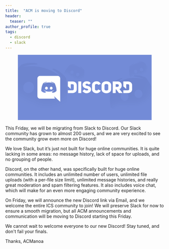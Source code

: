 ```yaml
---
title:  "ACM is moving to Discord"
header:
  teaser: ""
author_profile: true
tags:
  - discord
  - slack
---
```


<figure class="full">
    <img src="/images/discord.png">
</figure>

This Friday, we will be migrating from Slack to Discord. Our Slack community has grown to almost 200 users, and we are very excited to see the community grow even more on Discord!

We love Slack, but it’s just not built for huge online communities. It is quite lacking in some areas: no message history, lack of space for uploads, and no grouping of people. 

Discord, on the other hand, was specifically built for huge online communities. It includes an unlimited number of users, unlimited file uploads (with a per-file size limit), unlimited message histories, and really great moderation and spam filtering features. It also includes voice chat, which will make for an even more engaging community experience.

On Friday, we will announce the new Discord link via Email, and we welcome the entire ICS community to join! We will preserve Slack for now to ensure a smooth migration, but all ACM announcements and communication will be moving to Discord starting this Friday.

We cannot wait to welcome everyone to our new Discord! Stay tuned, and don't fail your finals.

Thanks,
ACManoa
